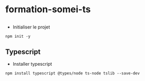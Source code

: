 # formation-somei-ts

## 
- Initialiser le projet
```
npm init -y
```

## Typescript

- Installer typescript
```
npm install typescript @types/node ts-node tslib --save-dev
```